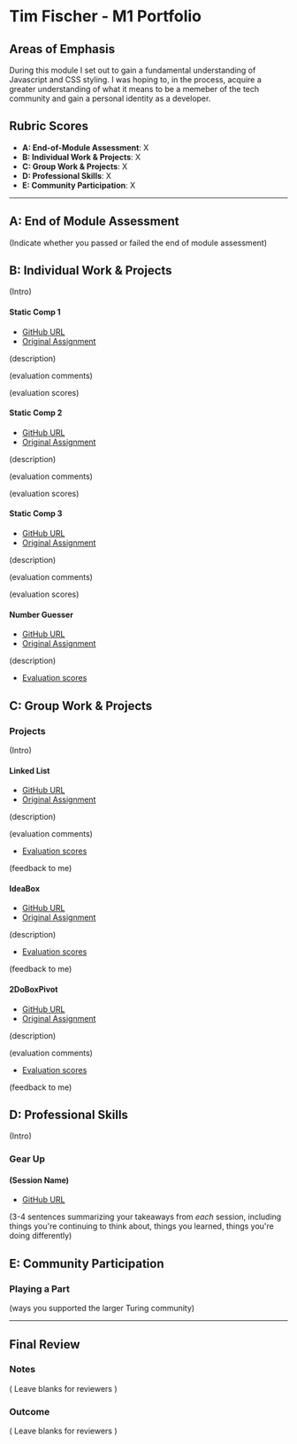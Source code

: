 # Tim Fischer - M1 Portfolio

## Areas of Emphasis

 During this module I set out to gain a fundamental understanding of Javascript and CSS styling. I was hoping to, in the process, acquire a greater understanding of what it means to be a memeber of the tech community and gain a personal identity as a developer.

## Rubric Scores

* **A: End-of-Module Assessment**: X
* **B: Individual Work & Projects**: X
* **C: Group Work & Projects**: X
* **D: Professional Skills**: X
* **E: Community Participation**: X

-----------------------

## A: End of Module Assessment

(Indicate whether you passed or failed the end of module assessment)


## B: Individual Work & Projects

(Intro)

#### Static Comp 1

* [GitHub URL](https://github.com/TFisch/TF-comp-challenge-1)
* [Original Assignment](http://frontend.turing.io/projects/m1-static-comp-1.html)

(description)

(evaluation comments)

(evaluation scores)

#### Static Comp 2

* [GitHub URL](https://github.com/TFisch/tf-comp-challenge-2)
* [Original Assignment](http://frontend.turing.io/projects/m1-static-comp-2.html)

(description)

(evaluation comments)

(evaluation scores)

#### Static Comp 3

* [GitHub URL](https://github.com/TFisch/tf-comp-challenge-3)
* [Original Assignment](http://frontend.turing.io/projects/m1-static-comp-3.html)

(description)

(evaluation comments)

(evaluation scores)

#### Number Guesser

* [GitHub URL](https://github.com/TFisch/number-guesser)
* [Original Assignment](http://frontend.turing.io/projects/number-guesser.html)

(description)

* [Evaluation scores](https://github.com/turingschool/front-end-submissions-public/blob/master/1804/mod-1/number-guesser/tim-fischer.md
)

## C: Group Work & Projects

### Projects

(Intro)

#### Linked List

* [GitHub URL](https://github.com/Alexbruce1/Linked-List)
* [Original Assignment](http://frontend.turing.io/projects/linked-list.html)

(description)

(evaluation comments)

* [Evaluation scores](https://github.com/turingschool/front-end-submissions-public/blob/master/1804/mod-1/linked-list/tim-alex.md)

(feedback to me)

#### IdeaBox

* [GitHub URL](https://github.com/brandonfiebiger/idea-box)
* [Original Assignment](http://frontend.turing.io/projects/ideabox.html)

(description)



* [Evaluation scores](https://github.com/turingschool/front-end-submissions-public/blob/master/1804/mod-1/idea-box/brandonf-tim.md)

(feedback to me)

#### 2DoBoxPivot

* [GitHub URL](https://github.com/GraySmith00/2DoBox-Pivot)
* [Original Assignment](http://frontend.turing.io/projects/2DoBox-Pivot-Mod1.html)

(description)

(evaluation comments)

* [Evaluation scores]()

(feedback to me)


## D: Professional Skills
(Intro)

### Gear Up
#### (Session Name)

* [GitHub URL]()

(3-4 sentences summarizing your takeaways from _each_ session, including things you're continuing to think about, things you learned, things you're doing differently)

## E: Community Participation

### Playing a Part

(ways you supported the larger Turing community)

------------------

## Final Review

### Notes

( Leave blanks for reviewers )

### Outcome

( Leave blanks for reviewers )

